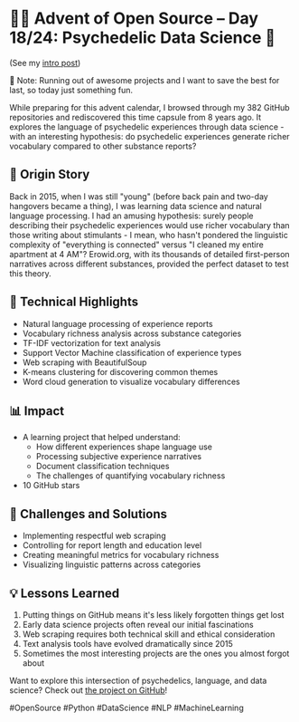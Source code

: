 # 🎄🎁 Advent of Open Source – Day 18/24: Psychedelic Data Science 🍄

(See my [intro post](https://www.linkedin.com/posts/basnijholt_advent-of-open-source-celebrating-activity-7269075513002909697-M89J))

📝 Note: Running out of awesome projects and I want to save the best for last, so today just something fun.

While preparing for this advent calendar, I browsed through my 382 GitHub repositories and rediscovered this time capsule from 8 years ago. It explores the language of psychedelic experiences through data science - with an interesting hypothesis: do psychedelic experiences generate richer vocabulary compared to other substance reports?

## 📖 Origin Story

Back in 2015, when I was still "young" (before back pain and two-day hangovers became a thing), I was learning data science and natural language processing. I had an amusing hypothesis: surely people describing their psychedelic experiences would use richer vocabulary than those writing about stimulants - I mean, who hasn't pondered the linguistic complexity of "everything is connected" versus "I cleaned my entire apartment at 4 AM"? Erowid.org, with its thousands of detailed first-person narratives across different substances, provided the perfect dataset to test this theory.

## 🔧 Technical Highlights
* Natural language processing of experience reports
* Vocabulary richness analysis across substance categories
* TF-IDF vectorization for text analysis
* Support Vector Machine classification of experience types
* Web scraping with BeautifulSoup
* K-means clustering for discovering common themes
* Word cloud generation to visualize vocabulary differences

## 📊 Impact
* A learning project that helped understand:
  * How different experiences shape language use
  * Processing subjective experience narratives
  * Document classification techniques
  * The challenges of quantifying vocabulary richness
* 10 GitHub stars

## 🎯 Challenges and Solutions
* Implementing respectful web scraping
* Controlling for report length and education level
* Creating meaningful metrics for vocabulary richness
* Visualizing linguistic patterns across categories

## 💡 Lessons Learned
1. Putting things on GitHub means it's less likely forgotten things get lost
2. Early data science projects often reveal our initial fascinations
3. Web scraping requires both technical skill and ethical consideration
4. Text analysis tools have evolved dramatically since 2015
5. Sometimes the most interesting projects are the ones you almost forgot about

Want to explore this intersection of psychedelics, language, and data science? Check out [the project on GitHub](https://github.com/basnijholt/psychedelic-data-science)!

#OpenSource #Python #DataScience #NLP #MachineLearning
